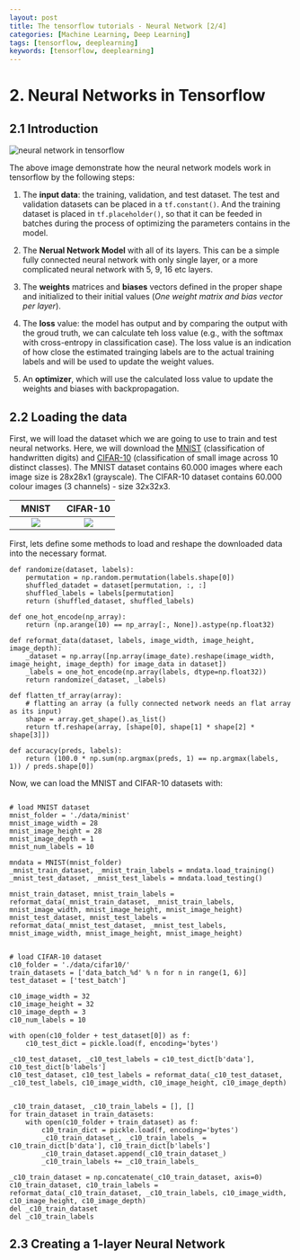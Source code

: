 ```yaml
---
layout: post
title: The tensorflow tutorials - Neural Network [2/4]
categories: [Machine Learning, Deep Learning]
tags: [tensorflow, deeplearning]
keywords: [tensorflow, deeplearning]
---
```


# 2. Neural Networks in Tensorflow

## 2.1 Introduction

<p><img src="http://785j7b.com1.z0.glb.clouddn.com/tensorflow_model-1.png" alt="neural network in tensorflow" /></p>

The above image demonstrate how the neural network models work in tensorflow by the following steps:

1. The **input data**: the training, validation, and test dataset. The test and validation datasets can be placed in a `tf.constant()`. And the training dataset is placed in `tf.placeholder()`, so that it can be feeded in batches during the process of optimizing the parameters contains in the model.

2. The **Nerual Network Model** with all of its layers. This can be a simple fully connected neural network with only single layer, or a more complicated neural network with 5, 9, 16 etc layers.

3. The **weights** matrices and **biases** vectors defined in the proper shape and initialized to their initial values (*One weight matrix and bias vector per layer*).

4. The **loss** value: the model has output and by comparing the output with the groud truth, we can calculate teh loss value (e.g., with the softmax with cross-entropy in classification case). The loss value is an indication of how close the estimated trainging labels are to the actual training labels and will be used to update the weight values.

5. An **optimizer**, which will use the calculated loss value to update the weights and biases with backpropagation.

## 2.2 Loading the data

First, we will load the dataset which we are going to use to train and test neural networks. Here, we will download the [MNIST](http://yann.lecun.com/exdb/mnist/) (classification of handwritten digits) and [CIFAR-10](https://www.cs.toronto.edu/~kriz/cifar.html) (classification of small image across 10 distinct classes). The MNIST dataset contains 60.000 images where each image size is 28x28x1 (grayscale). The CIFAR-10 dataset contains 60.000 colour images (3 channels) - size 32x32x3.


<table style="max-width: 600px;">
<thead>
<tr class="header">
<th align="center" width="50%">MNIST</th>
<th align="center" width="50%">CIFAR-10</th>
</tr>
</thead>
<tbody>
<tr class="odd">
<td align="center" width="50%"><img src="http://785j7b.com1.z0.glb.clouddn.com/mnist.png"></td>
<td align="center" width="50%"><img src="http://785j7b.com1.z0.glb.clouddn.com/cifar_10.png"></td>
</tr>
</tbody>
</table>


First, lets define some methods to load and reshape the downloaded data into the necessary format.


```
def randomize(dataset, labels):
    permutation = np.random.permutation(labels.shape[0])
    shuffled_datadet = dataset[permutation, :, :]
    shuffled_labels = labels[permutation]
    return (shuffled_dataset, shuffled_labels)

def one_hot_encode(np_array):
    return (np.arange(10) == np_array[:, None]).astype(np.float32)

def reformat_data(dataset, labels, image_width, image_height, image_depth):
    _dataset = np.array([np.array(image_date).reshape(image_width, image_height, image_depth) for image_data in dataset])
    _labels = one_hot_encode(np.array(labels, dtype=np.float32))
    return randomize(_dataset, _labels)

def flatten_tf_array(array):
    # flatting an array (a fully connected network needs an flat array as its input)
    shape = array.get_shape().as_list()
    return tf.reshape(array, [shape[0], shape[1] * shape[2] * shape[3]])

def accuracy(preds, labels):
    return (100.0 * np.sum(np.argmax(preds, 1) == np.argmax(labels, 1)) / preds.shape[0])

```

Now, we can load the MNIST and CIFAR-10 datasets with:

```

# load MNIST dataset
mnist_folder = './data/minist'
mnist_image_width = 28
mnist_image_height = 28
mnist_image_depth = 1
mnist_num_labels = 10

mndata = MNIST(mnist_folder)
_mnist_train_dataset, _mnist_train_labels = mndata.load_training()
_mnist_test_dataset, _mnist_test_labels = mndata.load_testing()

mnist_train_dataset, mnist_train_labels = reformat_data(_mnist_train_dataset, _mnist_train_labels, mnist_image_width, mnist_image_height, mnist_image_height)
mnist_test_dataset, mnist_test_labels = reformat_data(_mnist_test_dataset, _mnist_test_labels, mnist_image_width, mnist_image_height, mnist_image_height)


# load CIFAR-10 dataset
c10_folder = './data/cifar10/'
train_datasets = ['data_batch_%d' % n for n in range(1, 6)]
test_dataset = ['test_batch']

c10_image_width = 32
c10_image_height = 32
c10_image_depth = 3
c10_num_labels = 10

with open(c10_folder + test_dataset[0]) as f:
    c10_test_dict = pickle.load(f, encoding='bytes')

_c10_test_dataset, _c10_test_labels = c10_test_dict[b'data'], c10_test_dict[b'labels']
c10_test_dataset, c10_test_labels = reformat_data(_c10_test_dataset, _c10_test_labels, c10_image_width, c10_image_height, c10_image_depth)


_c10_train_dataset, _c10_train_labels = [], []
for train_dataset in train_datasets:
    with open(c10_folder + train_dataset) as f:
        c10_train_dict = pickle.load(f, encoding='bytes')
        _c10_train_dataset_, _c10_train_labels_ = c10_train_dict[b'data'], c10_train_dict[b'labels']
        _c10_train_dataset.append(_c10_train_dataset_)
        _c10_train_labels += _c10_train_labels_

_c10_train_dataset = np.concatenate(_c10_train_dataset, axis=0)
c10_train_dataset, c10_train_labels = reformat_data(_c10_train_dataset, _c10_train_labels, c10_image_width, c10_image_height, c10_image_depth)
del _c10_train_dataset
del _c10_train_labels

```

## 2.3 Creating a 1-layer Neural Network
